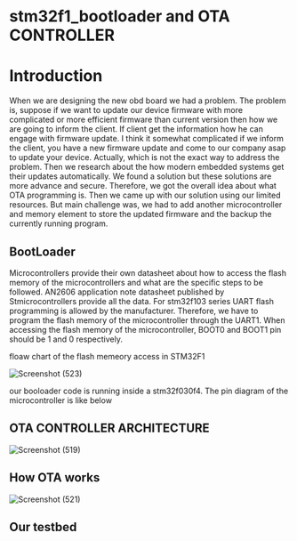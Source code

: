 # stm32f1_bootloader and OTA CONTROLLER

# Introduction

When we are designing the new obd board we had a problem. The problem is, suppose if we want to update our device firmware with
more complicated or more efficient firmware than current version then how we are going to inform the client. If client get the information
how he can engage with firmware update. I think it somewhat complicated if we inform the client, you have a new firmware update and come to
our company asap to update your device. Actually, which is not the exact way to address the problem. Then we research about the how modern
embedded systems get their updates automatically. We found a solution but these solutions are more advance and secure. Therefore, we got the
overall idea about what OTA programming is. Then we came up with our solution using our limited resources. But main challenge was, we had to
add another microcontroller and memory element to store the updated firmware and the backup the currently running program.

## BootLoader

Microcontrollers provide their own datasheet about how to access the flash memory of the microcontrollers and what are the specific steps to be followed. AN2606 application
note datasheet published by Stmicrocontrollers provide all the data. For stm32f103 series UART flash programming is allowed by the manufacturer. Therefore, we have to program
the flash memory of the microcontroller through the UART1. When accessing the flash memory of the microcontroller, BOOT0 and BOOT1 pin should be 1 and 0 respectively.

floaw chart of the flash memeory access in STM32F1

![Screenshot (523)](https://user-images.githubusercontent.com/37435024/99406317-c586df00-2913-11eb-90ef-cd961db1406c.png)

our booloader code is running inside a stm32f030f4. The pin diagram of the microcontroller is like below



## OTA CONTROLLER ARCHITECTURE

![Screenshot (519)](https://user-images.githubusercontent.com/37435024/99390162-2c010280-28fe-11eb-8bef-72d04ce9ab02.png)

## How OTA works

  ![Screenshot (521)](https://user-images.githubusercontent.com/37435024/99393761-cfa0e180-2903-11eb-8009-724a9dc345b3.png)

## Our testbed


